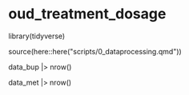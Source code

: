 # oud_treatment_dosage
library(tidyverse)

source(here::here("scripts/0_dataprocessing.qmd"))

data_bup |> nrow()


data_met |> nrow()
